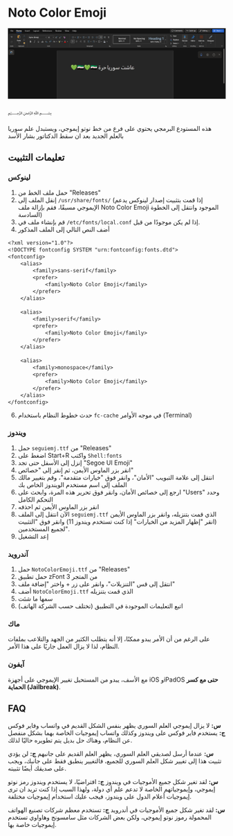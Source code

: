 # Noto Color Emoji
![Example Image](https://github.com/WhakEi/Noto-Color-Emoji/blob/main/images/noto.png)
<p align="center">

﷽

</p>

هذه المستودع البرمجي يحتوي على فرع من خط نوتو إيموجي، ويستبدل علم سوريا بالعلم الجديد بعد ان سقط الدكتاتور بشار الأسد

## تعليمات التثبيت
### لينوكس

1. حمل ملف الخط من "Releases"
2. إنقل الملف إلى `/usr/share/fonts/`
(إذا قمت بتثبيت إصدار لينوكس يدعم الإيموجي مسبقًا، فقم بإزالة ملف Noto Color Emoji الموجود وانتقل إلى الخطوة السادسة)
4. قم بإنشاء ملف في `/etc/fonts/local.conf` إذا لم يكن موجودًا من قبل.
5. أضف النص التالي إلى الملف المذكور
```
<?xml version="1.0"?>
<!DOCTYPE fontconfig SYSTEM "urn:fontconfig:fonts.dtd">
<fontconfig>
    <alias>
        <family>sans-serif</family>
        <prefer>
            <family>Noto Color Emoji</family>
        </prefer>
    </alias>

    <alias>
        <family>serif</family>
        <prefer>
            <family>Noto Color Emoji</family>
        </prefer>
    </alias>

    <alias>
        <family>monospace</family>
        <prefer>
            <family>Noto Color Emoji</family>
        </prefer>
    </alias>
</fontconfig>
```
6. حدث خطوط النظام باستخدام `fc-cache` في موجه الأوامر (Terminal)

### ويندوز
1. حمل `seguiemj.ttf` من "Releases"
2. اضغط على Start+R واكتب `Shell:fonts`
3. إنزل إلى الأسفل حتى تجد "Segoe UI Emoji"
4. انقر بزر الماوس الأيمن، ثم إنقر إلى "خصائص"
5. انتقل إلى علامة التبويب "الأمان"، وانقر فوق "خيارات متقدمة"، وقم بتغيير مالك الملف إلى اسم مستخدم الويندوز الخاص بك
6. ارجع إلى خصائص الأمان، وانقر فوق تحرير هذه المرة، وابحث على "Users" وحدد التحكم الكامل
7. انقر بزر الماوس الأيمن ثم احذفه
8. الآن انتقل إلى الملف `seguiemj.ttf` الذي قمت بتنزيله، وانقر بزر الماوس الأيمن (انقر "إظهار المزيد من الخيارات" إذا كنت تستخدم ويندوز 11) وانقر فوق "التثبيت لجميع المستخدمين".
9. إعد التشغيل

### آندرويد
1. حمل `NotoColorEmoji.ttf` من "Releases"
2. حمل تطبيق zFont 3 من المتجر
3. انتقل إلى قس "التنزيلات"، وانقر على زر + واختر "إضافة ملف"
4. أضف `NotoColorEmoji.ttf` الذي قمت بتنزيله
5. سمها ما شئت
6. اتبع التعليمات الموجودة في التطبيق (تختلف حسب الشركة الهاتف)

### ماك
على الرغم من أن الأمر يبدو ممكنًا، إلا أنه يتطلب الكثير من الجهد والتلاعب بملفات النظام، لذا لا يزال العمل جاريًا على هذا الأمر.

### آيفون
مع الأسف، يبدو من المستحيل تغيير الإيموجي على أجهزة iOS وiPadOS **حتى مع كسر الحماية (Jailbreak)**.

## FAQ
**س:** لا يزال إيموجي العلم السوري يظهر بنفس الشكل القديم في واتساب وفاير فوكس
**ج:** يستخدم فاير فوكس على ويندوز وكذلك واتساب إيموجيات الخاصة بهما بشكل منفصل عن النظام، وهناك حل بديل يتم تطويره حاليًا لذلك.

**س:** عندما أرسل لصديقي العلم السوري، يظهر العلم القديم على جانبهم
**ج:** لن يؤدي تثبيت هذا إلى تغيير شكل العلم السوري للجميع، فالتغيير ينطبق فقط على جانبك، ويجب على صديقك أيضًا تثبيته.

**س:** لقد تغير شكل جميع الأموجيات في ويندوز
**ج:** افتراضيًا، لا يستخدم ويندوز رمز نوتو إيموجي، وإيموجياتهم الخاصة لا تدعم علم أي دولة، ولهذا السبب إذا كنت تريد ان ترى إيموجيات أعلام الدول على ويندوز، فيجب عليك استخدام إيموجيات مختلفة.

**س:** لقد تغير شكل جميع الأموجيات في أندرويد
**ج:** تستخدم معظم شركات تصنيع الهواتف المحمولة رموز نوتو إيموجي، ولكن بعض الشركات مثل سامسونج وهاواوي تستخدم إيموجيات خاصة بها.
